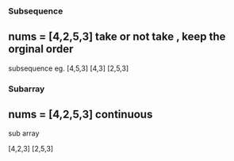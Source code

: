 ### Subsequence

## nums = [4,2,5,3]  take or not take , keep the orginal order
subsequence eg.
[4,5,3]
[4,3]
[2,5,3]


### Subarray
## nums = [4,2,5,3]  continuous
sub array

[4,2,3]
[2,5,3]
